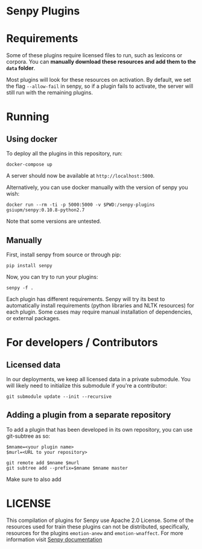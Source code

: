 # Senpy Plugins


# Requirements

Some of these plugins require licensed files to run, such as lexicons or corpora.
You can **manually download these resources and add them to the `data` folder**.

Most plugins will look for these resources on activation.
By default, we set the flag `--allow-fail` in senpy, so if a plugin fails to activate, the server will still run with the remaining plugins.

# Running

## Using docker

To deploy all the plugins in this repository, run:

```
docker-compose up
```
A server should now be available at `http://localhost:5000`.

Alternatively, you can use docker manually with the version of senpy you wish:

```
docker run --rm -ti -p 5000:5000 -v $PWD:/senpy-plugins gsiupm/senpy:0.10.8-python2.7
```

Note that some versions are untested.

## Manually

First, install senpy from source or through pip:

```
pip install senpy
```

Now, you can try to run your plugins:

```
senpy -f .
```

Each plugin has different requirements.
Senpy will try its best to automatically install requirements (python libraries and NLTK resources) for each plugin.
Some cases may require manual installation of dependencies, or external packages.

# For developers / Contributors

## Licensed data

In our deployments, we keep all licensed data in a private submodule.
You will likely need to initialize this submodule if you're a contributor:

```
git submodule update --init --recursive 
```

## Adding a plugin from a separate repository

To add a plugin that has been developed in its own repository, you can use git-subtree as so:

```
$mname=<your plugin name>
$murl=<URL to your repository>

git remote add $mname $murl
git subtree add --prefix=$mname $mname master
```

Make sure to also add 

# LICENSE

This compilation of plugins for Senpy use Apache 2.0 License. Some of the resources used for train these plugins can not be distributed, specifically, resources for the plugins `emotion-anew` and `emotion-wnaffect`. For more information visit [Senpy documentation](senpy.readthedocs.io)
